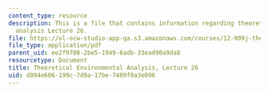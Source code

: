 ```yaml
---
content_type: resource
description: This is a file that contains information regarding theoretical environmental
  analysis Lecture 26.
file: https://ol-ocw-studio-app-qa.s3.amazonaws.com/courses/12-009j-theoretical-environmental-analysis-spring-2015/d894e606199c7d9a17be7409f0a3e096_MIT12_009JS15_26ecosystem.pdf
file_type: application/pdf
parent_uid: ee2f9708-2be5-1949-6adb-33ead90a9da8
resourcetype: Document
title: Theoretical Environmental Analysis, Lecture 26
uid: d894e606-199c-7d9a-17be-7409f0a3e096
---
```

